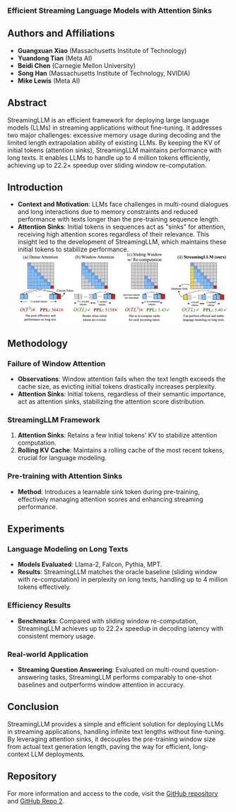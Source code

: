 ### Efficient Streaming Language Models with Attention Sinks

## Authors and Affiliations
- **Guangxuan Xiao** (Massachusetts Institute of Technology)
- **Yuandong Tian** (Meta AI)
- **Beidi Chen** (Carnegie Mellon University)
- **Song Han** (Massachusetts Institute of Technology, NVIDIA)
- **Mike Lewis** (Meta AI)

## Abstract
StreamingLLM is an efficient framework for deploying large language models (LLMs) in streaming applications without fine-tuning. It addresses two major challenges: excessive memory usage during decoding and the limited length extrapolation ability of existing LLMs. By keeping the KV of initial tokens (attention sinks), StreamingLLM maintains performance with long texts. It enables LLMs to handle up to 4 million tokens efficiently, achieving up to 22.2× speedup over sliding window re-computation.

## Introduction
- **Context and Motivation**: LLMs face challenges in multi-round dialogues and long interactions due to memory constraints and reduced performance with texts longer than the pre-training sequence length.
- **Attention Sinks**: Initial tokens in sequences act as "sinks" for attention, receiving high attention scores regardless of their relevance. This insight led to the development of StreamingLLM, which maintains these initial tokens to stabilize performance.
![fig](../figs/StreamingLLM_1.png)
## Methodology
### Failure of Window Attention
- **Observations**: Window attention fails when the text length exceeds the cache size, as evicting initial tokens drastically increases perplexity.
- **Attention Sinks**: Initial tokens, regardless of their semantic importance, act as attention sinks, stabilizing the attention score distribution.

### StreamingLLM Framework
1. **Attention Sinks**: Retains a few initial tokens' KV to stabilize attention computation.
2. **Rolling KV Cache**: Maintains a rolling cache of the most recent tokens, crucial for language modeling.

### Pre-training with Attention Sinks
- **Method**: Introduces a learnable sink token during pre-training, effectively managing attention scores and enhancing streaming performance.

## Experiments
### Language Modeling on Long Texts
- **Models Evaluated**: Llama-2, Falcon, Pythia, MPT.
- **Results**: StreamingLLM matches the oracle baseline (sliding window with re-computation) in perplexity on long texts, handling up to 4 million tokens effectively.

### Efficiency Results
- **Benchmarks**: Compared with sliding window re-computation, StreamingLLM achieves up to 22.2× speedup in decoding latency with consistent memory usage.

### Real-world Application
- **Streaming Question Answering**: Evaluated on multi-round question-answering tasks, StreamingLLM performs comparably to one-shot baselines and outperforms window attention in accuracy.

## Conclusion
StreamingLLM provides a simple and efficient solution for deploying LLMs in streaming applications, handling infinite text lengths without fine-tuning. By leveraging attention sinks, it decouples the pre-training window size from actual text generation length, paving the way for efficient, long-context LLM deployments.

## Repository
For more information and access to the code, visit the [GitHub repository](https://github.com/mit-han-lab/streaming-llm) and [GitHub Repo 2](https://github.com/tomaarsen/attention_sinks).